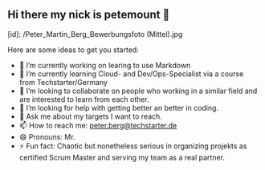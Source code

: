 ## Hi there  my nick is petemount 👋
[id]: /Peter_Martin_Berg_Bewerbungsfoto (Mittel).jpg



Here are some ideas to get you started:

- 🔭 I’m currently working on learing to use Markdown
- 🌱 I’m currently learning Cloud- and Dev/Ops-Specialist via a course from Techstarter/Germany
- 👯 I’m looking to collaborate on people who working in a similar field and are interested to learn from each other.
- 🤔 I’m looking for help with getting better an better in coding.
- 💬 Ask me about my targets I want to reach.
- 📫 How to reach me: peter.berg@techstarter.de
- 😄 Pronouns: Mr.
- ⚡ Fun fact: Chaotic but nonetheless serious in organizing projekts as certified Scrum Master and serving my team as a real partner.

